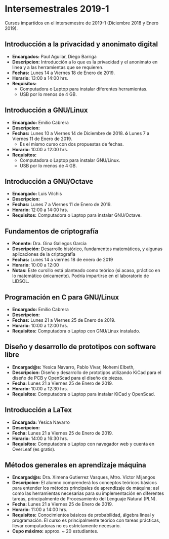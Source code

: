 # Intersemestrales 2019-1

Cursos impartidos en el intersemestre de 2019-1 (Diciembre 2018 y Enero 2019).

## Introducción a la privacidad y anonimato digital

- **Encargados:** Paul Aguilar, Diego Barriga
- **Descripcion:** Introducción a lo que es la privacidad y el anonimato en linea y a las herramientas que se requieren.
- **Fechas:**	Lunes 14 a Viernes 18 de Enero de 2019.
- **Horario:** 13:00 a 14:00 hrs.
- **Requisitos:**
	-	Computadora o Laptop para instalar diferentes herramientas.
	-	USB por lo menos de 4 GB.
	
## Introducción a GNU/Linux

- **Encargado:** Emilio Cabrera
- **Descripcion:**
- **Fechas:**	Lunes 10 a Viernes 14 de Diciembre de 2018.
			**ó**
			Lunes 7 a Viernes 11 de Enero de 2019.
	* Es el mismo curso con dos propuestas de fechas.
- **Horario:** 10:00 a 12:00 hrs.
- **Requisitos:**
	-	Computadora o Laptop para instalar GNU/Linux.
	-	USB por lo menos de 4 GB.

## Introducción a GNU/Octave

- **Encargado:** Luis Vilchis
- **Descripcion:**
- **Fechas:** Lunes 7 a Viernes 11 de Enero de 2019.
- **Horario:** 12:00 a 14:00 hrs.
- **Requisitos:** Computadora o Laptop para instalar GNU/Octave.

## Fundamentos de criptografía

- **Ponente:** Dra. Gina Gallegos García
- **Descripción:** Desarrollo histórico, fundamentos matemáticos, y
  algunas aplicaciones de la criptografía
- **Fechas:** Lunes 14 a viernes 18 de enero de 2019
- **Horario:** 10:00 a 12:00
- **Notas:**
  Este cursillo está planteado como teórico (si acaso, práctico en lo
  matemático únicamente). Podría impartirse en el laboratorio de
  LIDSOL.

## Programación en C para GNU/Linux

- **Encargado:** Emilio Cabrera
- **Descripcion:**
- **Fechas:**	Lunes 21 a Viernes 25 de Enero de 2019.
- **Horario:** 10:00 a 12:00 hrs.
- **Requisitos:** Computadora o Laptop con GNU/Linux instalado.

## Diseño y desarrollo de prototipos con software libre

- **Encargad@s:** Yesica Navarro, Pablo Vivar, Nohemi Elbeth,
- **Descripcion:** Diseño y desarrollo de prototipos utilizando KiCad para el diseño de PCB y OpenScad para el diseño de piezas.
- **Fecha:** Lunes 21 a Viernes 25 de Enero de 2019.
- **Horario:** 10:00 a 12:30 hrs.
- **Requisitos:** Computadora o Laptop para instalar KiCad y OpenScad.

## Introducción a LaTex

- **Encargada:** Yesica Navarro
- **Descripcion:**
- **Fecha:** Lunes 21 a Viernes 25 de Enero de 2019.
- **Horario:** 14:00 a 16:30 hrs.
- **Requisitos:** Computadora o Laptop con navegador web y cuenta en OverLeaf (es gratis).


## Métodos generales en aprendizaje máquina

- **Encargad@s:** Dra. Ximena Gutierrez Vasques, Mtro. Víctor Mijangos
- **Descripcion:** El alumno comprenderá los conceptos teóricos básicos para entender los métodos principales de aprendizaje de máquina; así como las herramientas necesarias para su implementación en diferentes tareas, principalmente de Procesamiento del Lenguaje Natural (PLN).
- **Fecha:** Lunes 21 a Viernes 25 de Enero de 2019.
- **Horario:** 11:00 a 14:00 hrs.
- **Requisitos:** Conocimientos básicos de probabilidad, álgebra lineal y programación. El curso es principalmente teórico con tareas prácticas, llevar computadoras no es estrictamente necesario.
- **Cupo máximo:** approx. ~ 20 estudiantes.
